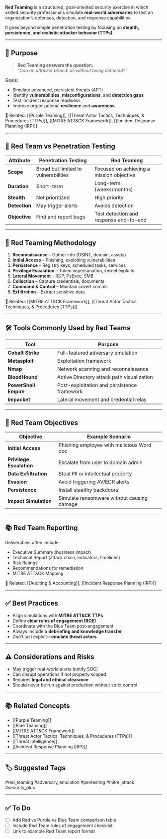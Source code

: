 **Red Teaming** is a structured, goal-oriented security exercise in which skilled security professionals simulate **real-world adversaries** to test an organization’s defenses, detection, and response capabilities.

It goes beyond simple penetration testing by focusing on **stealth, persistence, and realistic attacker behavior (TTPs)**.

---

## 🎯 Purpose

> **Red Teaming answers the question:**  
> _"Can an attacker breach us without being detected?"_

Goals:
- Simulate advanced, persistent threats (APT)
- Identify **vulnerabilities**, **misconfigurations**, and **detection gaps**
- Test incident response readiness
- Improve organizational **resilience** and **awareness**

📎 Related: [[Purple Teaming]], [[Threat Actor Tactics, Techniques, & Procedures (TTPs)]], [[MITRE ATT&CK Framework]], [[Incident Response Planning (IRP)]]

---

## 🧠 Red Team vs Penetration Testing

| Attribute            | Penetration Testing                   | Red Teaming                                     |
|----------------------|----------------------------------------|--------------------------------------------------|
| **Scope**            | Broad but limited to vulnerabilities   | Focused on achieving a mission objective        |
| **Duration**         | Short-term                             | Long-term (weeks/months)                        |
| **Stealth**          | Not prioritized                        | High priority                                   |
| **Detection**        | May trigger alerts                     | Avoids detection                                |
| **Objective**        | Find and report bugs                   | Test detection and response end-to-end          |

---

## 🧱 Red Teaming Methodology

1. **Reconnaissance** – Gather info (OSINT, domain, assets)
2. **Initial Access** – Phishing, exploiting vulnerabilities
3. **Persistence** – Registry keys, scheduled tasks, services
4. **Privilege Escalation** – Token impersonation, kernel exploits
5. **Lateral Movement** – RDP, PsExec, SMB
6. **Collection** – Capture credentials, documents
7. **Command & Control** – Maintain covert comms
8. **Exfiltration** – Extract sensitive data

📎 Related: [[MITRE ATT&CK Framework]], [[Threat Actor Tactics, Techniques, & Procedures (TTPs)]]

---

## 🛠 Tools Commonly Used by Red Teams

| Tool               | Purpose                                        |
|--------------------|------------------------------------------------|
| **Cobalt Strike**  | Full-featured adversary emulation              |
| **Metasploit**     | Exploitation framework                         |
| **Nmap**           | Network scanning and reconnaissance            |
| **BloodHound**     | Active Directory attack path visualization     |
| **PowerShell Empire** | Post-exploitation and persistence framework |
| **Impacket**       | Lateral movement and credential relay          |

---

## 🎯 Red Team Objectives

| Objective                   | Example Scenario                                         |
|-----------------------------|----------------------------------------------------------|
| **Initial Access**          | Phishing employee with malicious Word doc               |
| **Privilege Escalation**    | Escalate from user to domain admin                      |
| **Data Exfiltration**       | Steal PII or intellectual property                      |
| **Evasion**                 | Avoid triggering AV/EDR alerts                          |
| **Persistence**             | Install stealthy backdoors                              |
| **Impact Simulation**       | Simulate ransomware without causing damage              |

---

## 📚 Red Team Reporting

Deliverables often include:
- Executive Summary (business impact)
- Technical Report (attack chain, indicators, timelines)
- Risk Ratings
- Recommendations for remediation
- MITRE ATT&CK Mapping

📎 Related: [[Auditing & Accounting]], [[Incident Response Planning (IRP)]]

---

## ✅ Best Practices

- Align simulations with **MITRE ATT&CK TTPs**
- Define **clear rules of engagement (ROE)**
- Coordinate with the Blue Team post-engagement
- Always include a **debriefing and knowledge transfer**
- Don’t just exploit—**emulate threat actors**

---

## ⚠️ Considerations and Risks

- May trigger real-world alerts (notify SOC)
- Can disrupt operations if not properly scoped
- Requires **legal and ethical clearance**
- Should never be run against production without strict control

---

## 📚 Related Concepts

- [[Purple Teaming]]
- [[Blue Teaming]]
- [[MITRE ATT&CK Framework]]
- [[Threat Actor Tactics, Techniques, & Procedures (TTPs)]]
- [[Threat Intelligence]]
- [[Incident Response Planning (IRP)]]

---

## 🏷 Suggested Tags

#red_teaming #adversary_emulation #pentesting #mitre_attack #security_plus

---

## ✅ To Do

- [ ] Add Red vs Purple vs Blue Team comparison table
- [ ] Include Red Team rules of engagement checklist
- [ ] Link to example Red Team report format
